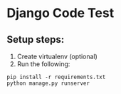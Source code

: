 # Django Code Test

## Setup steps:
1) Create virtualenv (optional)
2) Run the following:
```
pip install -r requirements.txt
python manage.py runserver
```
